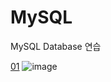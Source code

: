 # MySQL
MySQL Database 연습

[01](https://github.com/YuKyung-Chung/MySQL/blob/d939dea20628c00c2c23cbe9575998ec8ac97aff/01)
![image](https://user-images.githubusercontent.com/83561356/194310035-d1f9a0f8-e618-40ce-9118-dd1e250612f5.png)
